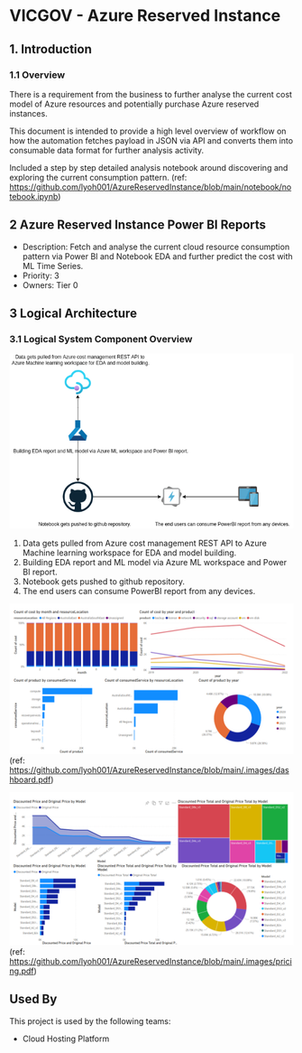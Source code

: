 # VICGOV - Azure Reserved Instance
## 1. Introduction
### 1.1	Overview

There is a requirement from the business to further analyse the current cost model of Azure resources and potentially purchase Azure reserved instances.

This document is intended to provide a high level overview of workflow on how the automation fetches payload in JSON via API and converts them into consumable data format for further analysis activity.

Included a step by step detailed analysis notebook around discovering and exploring the current consumption pattern. (ref: https://github.com/lyoh001/AzureReservedInstance/blob/main/notebook/notebook.ipynb)



## 2 Azure Reserved Instance Power BI Reports
- Description: Fetch and analyse the current cloud resource consumption pattern via Power BI and Notebook EDA and further predict the cost with ML Time Series. 
- Priority: 3
- Owners: Tier 0

## 3 Logical Architecture
### 3.1	Logical System Component Overview
![Figure 1: Logical Architecture Overview](./.images/workflow.png)
1. Data gets pulled from Azure cost management REST API to 
Azure Machine learning workspace for EDA and model building.
1. Building EDA report and ML model via Azure ML workspace and Power BI report.
1. Notebook gets pushed to github repository.
1. The end users can consume PowerBI report from any devices.

![Figure 1: Powerbi Dashboard](./.images/dashboard.png)
(ref: https://github.com/lyoh001/AzureReservedInstance/blob/main/.images/dashboard.pdf)

![Figure 2: Powerbi Pricing](./.images/pricing.png)
(ref: https://github.com/lyoh001/AzureReservedInstance/blob/main/.images/pricing.pdf)

## Used By

This project is used by the following teams:

- Cloud Hosting Platform